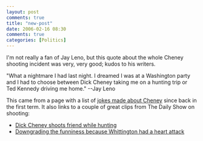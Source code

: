 ```yaml
---
layout: post
comments: true
title: "new-post"
date: 2006-02-16 08:30
comments: true
categories: [Politics]
---
```

I'm not really a fan of Jay Leno, but this quote about the whole Cheney shooting incident was very, very good; kudos to his writers.

"What a nightmare I had last night. I dreamed I was at a Washington party and I had to choose between Dick Cheney taking me on a hunting trip or Ted Kennedy driving me home." --Jay Leno

This came from a page with a list of [jokes made about Cheney](http://politicalhumor.about.com/library/blcheneyquotes.htm) since back in the first term.  It also links to a couple of great clips from The Daily Show on shooting:

* [Dick Cheney shoots friend while hunting](http://movies.crooksandliars.com/TDS-Cheney-Shotg.mov)
* [Downgrading the funniness because Whittington had a heart attack](http://movies.crooksandliars.com/com_tds_cheney_s.mov)
